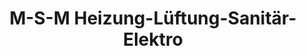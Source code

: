 ---
title: "M-S-M Heizung-Lüftung-Sanitär-Elektro"
url: /wahrenholz/m-s-m-heizung-lueftung-sanitaer-elektro/
shop: Badezimmer
---
